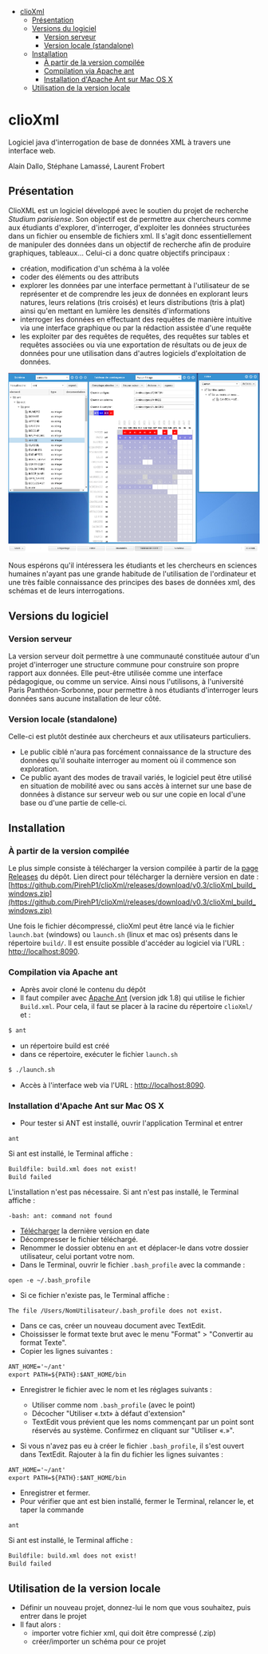 - [clioXml](#clioxml)
   * [Présentation](#présentation)
   * [Versions du logiciel](#versions-du-logiciel)
      + [Version serveur](#version-serveur)
      + [Version locale (standalone)](#version-locale-standalone)
   * [Installation](#installation)
      + [À partir de la version compilée](#à-partir-de-la-version-compilée)
      + [Compilation via Apache ant](#compilation-via-apache-ant)
      + [Installation d'Apache Ant sur Mac OS X](#installation-dapache-ant-sur-mac-os-x)
   * [Utilisation de la version locale](#utilisation-de-la-version-locale)

# clioXml
Logiciel java d'interrogation de base de données XML à travers une interface web.

Alain Dallo, Stéphane Lamassé, Laurent Frobert

## Présentation

ClioXML est un logiciel développé avec le soutien du projet de recherche *Studium parisiense*. Son objectif est de permettre aux chercheurs comme aux étudiants d'explorer, d'interroger, d'exploiter les données structurées dans un fichier ou ensemble de fichiers xml. 
Il s'agit donc essentiellement de manipuler des données dans un objectif de recherche afin de produire graphiques, tableaux...
Celui-ci a donc quatre objectifs principaux :
* création, modification d'un schéma à la volée
* coder des éléments ou des attributs
* explorer les données par une interface permettant à l'utilisateur de se représenter et de comprendre les jeux de données en explorant leurs natures, leurs relations (tris croisés) et leurs distributions (tris à plat) ainsi qu'en mettant en lumière les densités d'informations
* interroger les données en effectuant des requêtes de manière intuitive via une interface graphique ou par la rédaction assistée d'une requête 
* les exploiter par des requêtes de requêtes, des requêtes sur tables et requêtes associées ou via une exportation de résultats ou de jeux de données pour une utilisation dans d'autres logiciels d'exploitation de données.

![Capture d'écran de l'interface de clioXml](https://github.com/PirehP1/clioXml/blob/master/capture_clioxml.png)


Nous espérons qu'il intéressera les étudiants et les chercheurs en sciences humaines n'ayant pas une grande habitude de l'utilisation de l'ordinateur et une très faible connaissance des principes des bases de données xml, des schémas et de leurs interrogations.

## Versions du logiciel

### Version serveur
La version serveur doit permettre à  une communauté constituée autour d'un projet d'interroger une structure commune pour construire son propre rapport aux données. Elle peut-être utilisée comme une interface pédagogique, ou comme un service.  Ainsi nous l'utilisons, à l'université Paris Panthéon-Sorbonne, pour permettre à nos étudiants d'interroger leurs données sans aucune installation de leur côté. 

### Version locale (standalone)

Celle-ci est plutôt destinée aux chercheurs et aux utilisateurs particuliers.
* Le public ciblé n'aura pas forcément connaissance de la structure des données qu'il souhaite interroger au moment où il commence son exploration.
* Ce public ayant des modes de travail variés, le logiciel peut être utilisé en situation de mobilité avec ou sans accès à internet sur une base de données à distance sur serveur web ou sur une copie en local d'une base ou d'une partie de celle-ci.

## Installation

### À partir de la version compilée

Le plus simple consiste à télécharger la version compilée à partir de la [page Releases](https://github.com/PirehP1/clioXml/releases) du dépôt. Lien direct pour télécharger la dernière version en date : [https://github.com/PirehP1/clioXml/releases/download/v0.3/clioXml_build_windows.zip](https://github.com/PirehP1/clioXml/releases/download/v0.3/clioXml_build_windows.zip)

Une fois le fichier décompressé, clioXml peut être lancé via le fichier `launch.bat` (windows) ou `launch.sh` (linux et mac os) présents dans le répertoire `build/`. Il est ensuite possible d'accéder au logiciel via l'URL : [http://localhost:8090](http://localhost:8090).

### Compilation via Apache ant
* Après avoir cloné le contenu du dépôt 
* Il faut compiler avec [Apache Ant](https://ant.apache.org/) (version jdk 1.8) qui utilise le fichier `Build.xml`. Pour cela, il faut se placer à la racine du répertoire `clioXml/` et :
```sh
$ ant
```
* un répertoire build est créé
* dans ce répertoire, exécuter le fichier `launch.sh`
```sh
$ ./launch.sh
```
* Accès à l'interface web via l'URL : [http://localhost:8090](http://localhost:8090).

### Installation d'Apache Ant sur Mac OS X
* Pour tester si ANT est installé, ouvrir l'application Terminal et entrer
```
ant
```
Si ant est installé, le Terminal affiche :
```
Buildfile: build.xml does not exist!
Build failed
```
L'installation n'est pas nécessaire.
Si ant n'est pas installé, le Terminal affiche :
```
-bash: ant: command not found
```

* [Télécharger](http://ant.apache.org/bindownload.cgi) la dernière version en date
* Décompresser le fichier téléchargé.
* Renommer le dossier obtenu en `ant` et déplacer-le dans votre dossier utilisateur, celui portant votre nom.
* Dans le Terminal, ouvrir le fichier `.bash_profile` avec la commande :
```
open -e ~/.bash_profile
```
* Si ce fichier n'existe pas, le Terminal affiche :
```
The file /Users/NomUtilisateur/.bash_profile does not exist.
```
* Dans ce cas, créer un nouveau document avec TextEdit.
* Choississer le format texte brut avec le menu "Format" > "Convertir au format Texte".
* Copier les lignes suivantes :
```
ANT_HOME='~/ant'
export PATH=${PATH}:$ANT_HOME/bin
```
* Enregistrer le fichier avec le nom et les réglages suivants :
	* Utiliser comme nom `.bash_profile` (avec le point)
	* Décocher "Utiliser «.txt» à défaut d'extension"
	* TextEdit vous prévient que les noms commençant par un point sont réservés au système. Confirmez en cliquant sur "Utiliser «.»".

* Si vous n'avez pas eu à créer le fichier `.bash_profile`, il s'est ouvert dans TextEdit. Rajouter à la fin du fichier les lignes suivantes :
```
ANT_HOME='~/ant'
export PATH=${PATH}:$ANT_HOME/bin
```
* Enregistrer et fermer.
* Pour vérifier que ant est bien installé, fermer le Terminal, relancer le, et taper la commande
```
ant
```
Si ant est installé, le Terminal affiche :
```
Buildfile: build.xml does not exist!
Build failed
```

## Utilisation de la version locale

* Définir un nouveau projet, donnez-lui le nom que vous souhaitez, puis entrer dans le projet 
* Il faut alors :
	* importer votre fichier xml, qui doit être compressé (.zip)
	* créer/importer un schéma pour ce projet 
